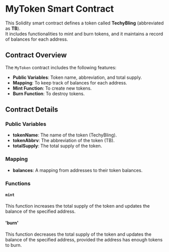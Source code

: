 # MyToken Smart Contract

This Solidity smart contract defines a token called **TechyBling** (abbreviated as **TB**).  
It includes functionalities to mint and burn tokens, and it maintains a record of balances for each address.

## Contract Overview

The `MyToken` contract includes the following features:
- **Public Variables**: Token name, abbreviation, and total supply.
- **Mapping**: To keep track of balances for each address.
- **Mint Function**: To create new tokens.
- **Burn Function**: To destroy tokens.

## Contract Details

### Public Variables
- **tokenName**: The name of the token (TechyBling).
- **tokenAbbrv**: The abbreviation of the token (TB).
- **totalSupply**: The total supply of the token.

### Mapping
- **balances**: A mapping from addresses to their token balances.

### Functions

#### `mint`
This function increases the total supply of the token and updates the balance of the specified address.

#### 'burn'
This function decreases the total supply of the token and updates the balance of the specified address, provided the address has enough tokens to burn.


